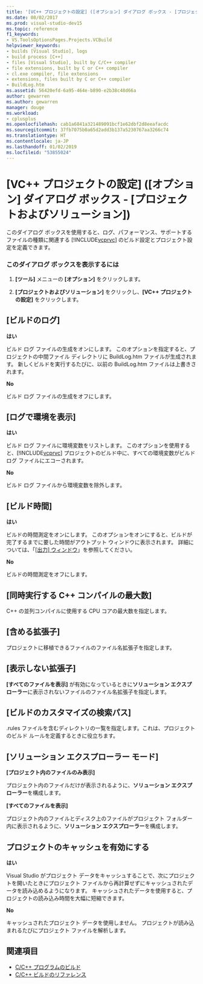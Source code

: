 ```yaml
---
title: '[VC++ プロジェクトの設定] ([オプション] ダイアログ ボックス - [プロジェクトおよびソリューション])'
ms.date: 08/02/2017
ms.prod: visual-studio-dev15
ms.topic: reference
f1_keywords:
- VS.ToolsOptionsPages.Projects.VCBuild
helpviewer_keywords:
- builds [Visual Studio], logs
- build process [C++]
- files [Visual Studio], built by C/C++ compiler
- file extensions, built by C or C++ compiler
- cl.exe compiler, file extensions
- extensions, files built by C or C++ compiler
- BuildLog.htm
ms.assetid: 56420efd-6a95-464e-b890-e2b38c48d66a
author: gewarren
ms.author: gewarren
manager: douge
ms.workload:
- cplusplus
ms.openlocfilehash: cab1a6841a321489091bcf1e62dbf2d8eeafacdc
ms.sourcegitcommit: 37fb7075b0a65d2add3b137a5230767aa3266c74
ms.translationtype: HT
ms.contentlocale: ja-JP
ms.lasthandoff: 01/02/2019
ms.locfileid: "53855024"
---
```

# <a name="vc-project-settings-projects-and-solutions-options-dialog-box"></a>[VC++ プロジェクトの設定] ([オプション] ダイアログ ボックス - [プロジェクトおよびソリューション])
このダイアログ ボックスを使用すると、ログ、パフォーマンス、サポートするファイルの種類に関連する [!INCLUDE[vcprvc](../../code-quality/includes/vcprvc_md.md)] のビルド設定とプロジェクト設定を定義できます。

### <a name="to-access-this-dialog-box"></a>このダイアログ ボックスを表示するには

1.  **[ツール]** メニューの **[オプション]** をクリックします。

2.  **[プロジェクトおよびソリューション]** をクリックし、**[VC++ プロジェクトの設定]** をクリックします。

## <a name="build-logging"></a>[ビルドのログ]
 **はい**

  ビルド ログ ファイルの生成をオンにします。 このオプションを指定すると、プロジェクトの中間ファイル ディレクトリに BuildLog.htm ファイルが生成されます。 新しくビルドを実行するたびに、以前の BuildLog.htm ファイルは上書きされます。

 **No**

  ビルド ログ ファイルの生成をオフにします。

## <a name="show-environment-in-log"></a>[ログで環境を表示]
 **はい**

 ビルド ログ ファイルに環境変数をリストします。 このオプションを使用すると、[!INCLUDE[vcprvc](../../code-quality/includes/vcprvc_md.md)] プロジェクトのビルド中に、すべての環境変数がビルド ログ ファイルにエコーされます。

 **No**

 ビルド ログ ファイルから環境変数を除外します。

## <a name="build-timing"></a>[ビルド時間]
 **はい**

  ビルドの時間測定をオンにします。 このオプションをオンにすると、ビルドが完了するまでに要した時間がアウトプット ウィンドウに表示されます。 詳細については、「[[出力] ウィンドウ](../../ide/reference/output-window.md)」を参照してください。

 **No**

 ビルドの時間測定をオフにします。

## <a name="maximum-concurrent-c-compilations"></a>[同時実行する C++ コンパイルの最大数]
  C++ の並列コンパイルに使用する CPU コアの最大数を指定します。

## <a name="extensions-to-include"></a>[含める拡張子]
  プロジェクトに移植できるファイルのファイル名拡張子を指定します。

## <a name="extensions-to-hide"></a>[表示しない拡張子]
  **[すべてのファイルを表示]** が有効になっているときに**ソリューション エクスプローラー**に表示されないファイルのファイル名拡張子を指定します。

## <a name="build-customization-search-path"></a>[ビルドのカスタマイズの検索パス]
  .rules ファイルを含むディレクトリの一覧を指定します。これは、プロジェクトのビルド ルールを定義するときに役立ちます。

## <a name="solution-explorer-mode"></a>[ソリューション エクスプローラー モード]
 **[プロジェクト内のファイルのみ表示]**

  プロジェクト内のファイルだけが表示されるように、**ソリューション エクスプローラー**を構成します。

 **[すべてのファイルを表示]**

  プロジェクト内のファイルとディスク上のファイルがプロジェクト フォルダー内に表示されるように、**ソリューション エクスプローラー**を構成します。

## <a name="enable-project-caching"></a>プロジェクトのキャッシュを有効にする
**はい**

Visual Studio がプロジェクト データをキャッシュすることで、次にプロジェクトを開いたときにプロジェクト ファイルから再計算せずにキャッシュされたデータを読み込めるようになります。 キャッシュされたデータを使用すると、プロジェクトの読み込み時間を大幅に短縮できます。

**No**

キャッシュされたプロジェクト データを使用しません。 プロジェクトが読み込まれるたびにプロジェクト ファイルを解析します。

## <a name="see-also"></a>関連項目

- [C/C++ プログラムのビルド](/cpp/build/building-c-cpp-programs)
- [C/C++ ビルドのリファレンス](/cpp/build/reference/c-cpp-building-reference)